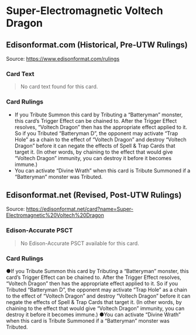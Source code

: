 # Super-Electromagnetic Voltech Dragon

## Edisonformat.com (Historical, Pre-UTW Rulings)

Source: https://www.edisonformat.com/rulings

### Card Text

> No card text found for this card.

### Card Rulings

*   If you Tribute Summon this card by Tributing a “Batteryman” monster, this card’s Trigger Effect can be chained to. After the Trigger Effect resolves, “Voltech Dragon” then has the appropriate effect applied to it. So if you Tributed “Batteryman D”, the opponent may activate “Trap Hole” as a chain to the effect of “Voltech Dragon” and destroy “Voltech Dragon” before it can negate the effects of Spell & Trap Cards that target it. (In other words, by chaining to the effect that would give “Voltech Dragon” immunity, you can destroy it before it becomes immune.)
*   You can activate “Divine Wrath” when this card is Tribute Summoned if a “Batteryman” monster was Tributed.

## Edisonformat.net (Revised, Post-UTW Rulings)

Source: https://edisonformat.net/card?name=Super-Electromagnetic%20Voltech%20Dragon

### Edison-Accurate PSCT

> No Edison-Accurate PSCT available for this card.

### Card Rulings

●If you Tribute Summon this card by Tributing a “Batteryman” monster, this card’s Trigger Effect can be chained to. After the Trigger Effect resolves, “Voltech Dragon” then has the appropriate effect applied to it. So if you Tributed “Batteryman D”, the opponent may activate “Trap Hole” as a chain to the effect of “Voltech Dragon” and destroy “Voltech Dragon” before it can negate the effects of Spell & Trap Cards that target it. (In other words, by chaining to the effect that would give “Voltech Dragon” immunity, you can destroy it before it becomes immune.)
●You can activate “Divine Wrath” when this card is Tribute Summoned if a “Batteryman” monster was Tributed.
            